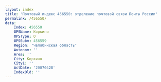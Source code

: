 ```yaml
---
layout: index
title: 'Почтовый индекс 456550: отделение почтовой связи Почты России'
permalink: /456550/
data:
    Index: 456550
    OPSName: Коркино
    OPSType: О
    OPSSubm: 456559
    Region: 'Челябинская область'
    Autonom: ''
    Area: ''
    City: Коркино
    City1: ''
    ActDate: '20070428'
    IndexOld: ''
---
```

